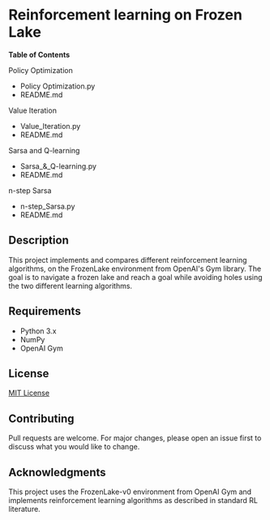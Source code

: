 # Reinforcement learning on Frozen Lake 

**Table of Contents**

Policy Optimization
   
   - Policy Optimization.py
   - README.md

Value Iteration
   - Value_Iteration.py
   - README.md

Sarsa and Q-learning
   - Sarsa_&_Q-learning.py
   - README.md

n-step Sarsa
   - n-step_Sarsa.py
   - README.md

## Description

This project implements and compares different reinforcement learning algorithms, on the FrozenLake environment from OpenAI's Gym library. The goal is to navigate a frozen lake and reach a goal while avoiding holes using the two different learning algorithms.

## Requirements

- Python 3.x
- NumPy
- OpenAI Gym

## License

[MIT License](https://opensource.org/licenses/MIT)

## Contributing

Pull requests are welcome. For major changes, please open an issue first to discuss what you would like to change.

## Acknowledgments

This project uses the FrozenLake-v0 environment from OpenAI Gym and implements reinforcement learning algorithms as described in standard RL literature.
```
